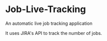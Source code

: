 # Job-Live-Tracking
An automatic live job tracking application

It uses JIRA's API to track the number of jobs.

